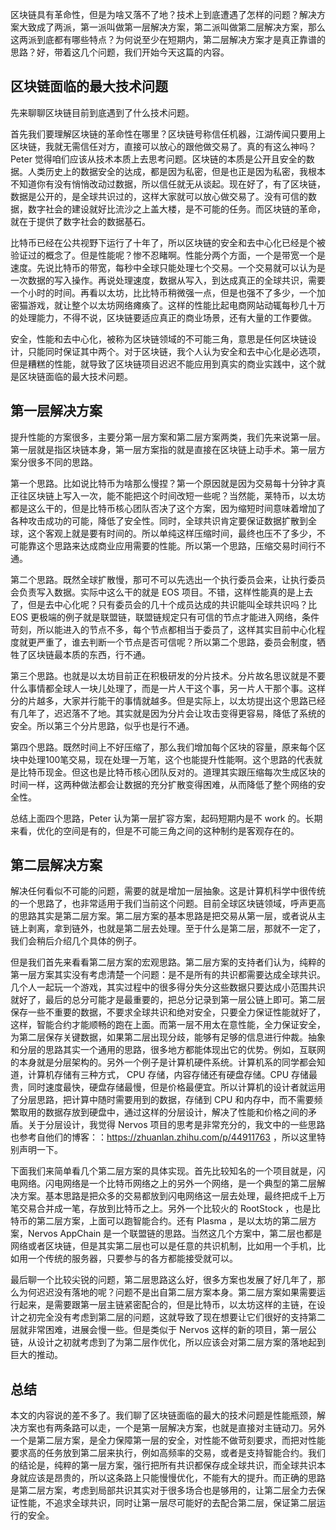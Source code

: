 区块链具有革命性，但是为啥又落不了地？技术上到底遭遇了怎样的问题？解决方案大致成了两派，第一派叫做第一层解决方案，第二派叫做第二层解决方案，那么这两派到底都有哪些特点？为何说至少在短期内，第二层解决方案才是真正靠谱的思路？好，带着这几个问题，我们开始今天这篇的内容。

## 区块链面临的最大技术问题

先来聊聊区块链目前到底遇到了什么技术问题。

首先我们要理解区块链的革命性在哪里？区块链号称信任机器，江湖传闻只要用上区块链，我就无需信任对方，直接可以放心的跟他做交易了。真的有这么神吗？Peter 觉得咱们应该从技术本质上去思考问题。区块链的本质是公开且安全的数据。人类历史上的数据安全的达成，都是因为私密，但是也正是因为私密，我根本不知道你有没有悄悄改动过数据，所以信任就无从谈起。现在好了，有了区块链，数据是公开的，是全球共识过的，这样大家就可以放心做交易了。没有可信的数据，数字社会的建设就好比流沙之上盖大楼，是不可能的任务。而区块链的革命，就在于提供了数字社会的数据基石。

比特币已经在公共视野下运行了十年了，所以区块链的安全和去中心化已经是个被验证过的概念了。但是性能呢？惨不忍睹啊。性能分两个方面，一个是带宽一个是速度。先说比特币的带宽，每秒中全球只能处理七个交易。一个交易就可以认为是一次数据的写入操作。再说处理速度，数据从写入，到达成真正的全球共识，需要一个小时的时间。再看以太坊，比比特币稍微强一点，但是也强不了多少，一个加密猫游戏，就让整个以太坊网络瘫痪了。这样的性能比起电商网站动辄每秒几十万的处理能力，不得不说，区块链要适应真正的商业场景，还有大量的工作要做。

安全，性能和去中心化，被称为区块链领域的不可能三角，意思是任何区块链设计，只能同时保证其中两个。对于区块链，我个人认为安全和去中心化是必选项，但是糟糕的性能，就导致了区块链项目迟迟不能应用到真实的商业实践中，这个就是区块链面临的最大技术问题。


## 第一层解决方案

提升性能的方案很多，主要分第一层方案和第二层方案两类，我们先来说第一层。第一层就是指区块链本身，第一层方案指的就是直接在区块链上动手术。第一层方案分很多不同的思路。

第一个思路。比如说比特币为啥那么慢捏？第一个原因就是因为交易每十分钟才真正往区块链上写入一次，能不能把这个时间改短一些呢？当然能，莱特币，以太坊都是这么干的，但是比特币核心团队否决了这个方案，因为缩短时间意味着增加了各种攻击成功的可能，降低了安全性。同时，全球共识肯定要保证数据扩散到全球，这个客观上就是要有时间的。所以单纯这样压缩时间，最终也压不了多少，不可能靠这个思路来达成商业应用需要的性能。所以第一个思路，压缩交易时间行不通。

第二个思路。既然全球扩散慢，那可不可以先选出一个执行委员会来，让执行委员会负责写入数据。实际中这么干的就是 EOS 项目。不错，这样性能真的是上去了，但是去中心化呢？只有委员会的几十个成员达成的共识能叫全球共识吗？比 EOS 更极端的例子就是联盟链，联盟链规定只有可信的节点才能进入网络，条件苛刻，所以能进入的节点不多，每个节点都相当于委员了，这样其实目前中心化程度就更严重了，谁去判断一个节点是否可信呢？所以第二个思路，委员会制度，牺牲了区块链最本质的东西，行不通。

第三个思路。也就是以太坊目前正在积极研发的分片技术。分片故名思议就是不要什么事情都全球人一块儿处理了，而是一片人干这个事，另一片人干那个事。这样分的片越多，大家并行能干的事情就越多。但是实际上，以太坊提出这个思路已经有几年了，迟迟落不了地。其实就是因为分片会让攻击变得更容易，降低了系统的安全。所以第三个分片思路，似乎也是行不通。

第四个思路。既然时间上不好压缩了，那么我们增加每个区块的容量，原来每个区块中处理100笔交易，现在处理一万笔，这个也能提升性能啊。这个思路的代表就是比特币现金。但这也是比特币核心团队反对的。道理其实跟压缩每次生成区块的时间一样，这两种做法都会让数据的充分扩散变得困难，从而降低了整个网络的安全性。

总结上面四个思路，Peter 认为第一层扩容方案，起码短期内是不 work 的。长期来看，优化的空间是有的，但是不可能三角之间的这种制约是客观存在的。


## 第二层解决方案

解决任何看似不可能的问题，需要的就是增加一层抽象。这是计算机科学中很传统的一个思路了，也非常适用于我们当前这个问题。目前全球区块链领域，呼声更高的思路其实是第二层方案。第二层方案的基本思路是把交易从第一层，或者说从主链上剥离，拿到链外，也就是第二层去处理。至于什么是第二层，那就不一定了，我们会稍后介绍几个具体的例子。

但是我们首先来看看第二层方案的宏观思路。第二层方案的支持者们认为，纯粹的第一层方案其实没有考虑清楚一个问题：是不是所有的共识都需要达成全球共识。几个人一起玩一个游戏，其实过程中的很多得分失分这些数据只要达成小范围共识就好了，最后的总分可能才是最重要的，把总分记录到第一层公链上即可。第二层保存一些不重要的数据，不要求全球共识和绝对安全，只要全力保证性能就好了，这样，智能合约才能顺畅的跑在上面。而第一层不用太在意性能，全力保证安全，为第二层保存关键数据，如果第二层出现分歧，能够有足够的信息进行仲裁。抽象和分层的思路其实一个通用的思路，很多地方都能体现出它的优势。例如，互联网的本身就是分层架构的。另外一个例子是计算机硬件系统。计算机系的同学都会知道，计算机存储有三种方式， CPU 存储，内容存储还有硬盘存储。CPU 存储最贵，同时速度最快，硬盘存储最慢，但是价格最便宜。所以计算机的设计者就运用了分层思路，把计算中随时需要用到的数据，存储到 CPU 和内存中，而不需要频繁取用的数据存放到硬盘中，通过这样的分层设计，解决了性能和价格之间的矛盾。关于分层设计，我觉得 Nervos 项目的思考是非常充分的，我文中的一些思路也参考自他们的博客：：https://zhuanlan.zhihu.com/p/44911763 ，所以这里特别声明一下。

下面我们来简单看几个第二层方案的具体实现。首先比较知名的一个项目就是，闪电网络。闪电网络是一个比特币网络之上的另外一个网络，是一个典型的第二层解决方案。基本思路是把众多的交易都放到闪电网络这一层去处理，最终把成千上万笔交易合并成一笔，存放到比特币之上。另外一个比较火的 RootStock ，也是比特币的第二层方案，上面可以跑智能合约。还有 Plasma ，是以太坊的第二层方案，Nervos AppChain 是一个联盟链的思路。当然这几个方案中，第二层也都是网络或者区块链，但是其实第二层也可以是任意的共识机制，比如用一个手机，比如用一个传统的服务器，只要参与的各方都能接受就可以。

最后聊一个比较尖锐的问题，第二层思路这么好，很多方案也发展了好几年了，那么为何迟迟没有落地的呢？问题不是出自第二层方案本身。第二层方案如果需要运行起来，是需要跟第一层主链紧密配合的，但是比特币，以太坊这样的主链，在设计之初完全没有考虑到第二层的问题，这就导致了现在想要让它们很好的支持第二层就非常困难，进展会慢一些。但是类似于 Nervos 这样的新的项目，第一层公链，从设计之初就考虑到了为第二层作优化，所以应该会对第二层方案的落地起到巨大的推动。

## 总结

本文的内容说的差不多了。我们聊了区块链面临的最大的技术问题是性能瓶颈，解决方案也有两条路可以走，一个是第一层解决方案，也就是直接对主链动刀。另外一个是第二层方案，是全力保障第一层的安全，对性能不做苛刻要求，而把对性能要求高的任务放到第二层来执行，例如高频率的交易，或者是支持智能合约。我们的结论是，纯粹的第一层方案，强行把所有共识都保存成全球共识，而全球共识本身就应该是昂贵的，所以这条路上只能慢慢优化，不能有大的提升。而正确的思路是第二层方案，考虑到局部共识其实对于很多场合也是够用的，让第二层全力去保证性能，不追求全球共识，同时让第一层尽可能好的去配合第二层，保证第二层运行的安全。
